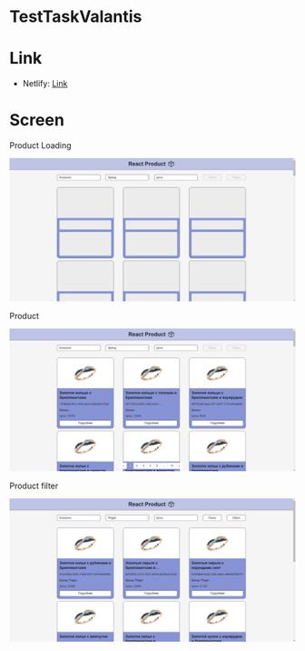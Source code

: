 # TestTaskValantis

# Link
- Netlify: [Link](https://productcardreact.netlify.app)
 
# Screen

Product Loading

![](screen/screen-loading.jpg)

Product

![](screen/screen-product.jpg)

Product filter

![](screen/screen-filter.jpg)